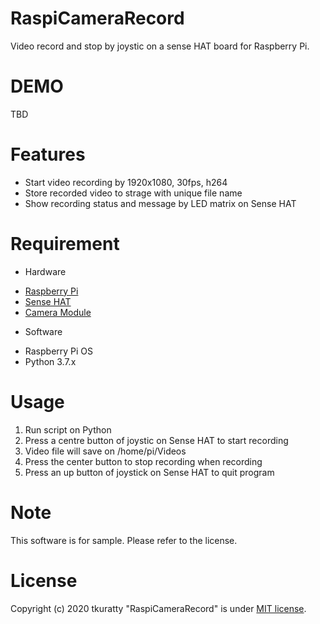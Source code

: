 # RaspiCameraRecord

Video record and stop by joystic on a sense HAT board for Raspberry Pi.

# DEMO

TBD

# Features

* Start video recording by 1920x1080, 30fps, h264
* Store recorded video to strage with unique file name
* Show recording status and message by LED matrix on Sense HAT

# Requirement

* Hardware
- [Raspberry Pi](https://www.raspberrypi.org/products/)
- [Sense HAT](https://www.raspberrypi.org/products/sense-hat/)
- [Camera Module](https://www.raspberrypi.org/products/camera-module-v2/)

* Software
- Raspberry Pi OS
- Python 3.7.x

# Usage

1. Run script on Python
1. Press a centre button of joystic on Sense HAT to start recording
  1. Video file will save on /home/pi/Videos
1. Press the center button to stop recording when recording
1. Press an up button of joystick on Sense HAT to quit program

# Note

This software is for sample. Please refer to the license.

# License
Copyright (c) 2020 tkuratty
"RaspiCameraRecord" is under [MIT license](https://en.wikipedia.org/wiki/MIT_License).
